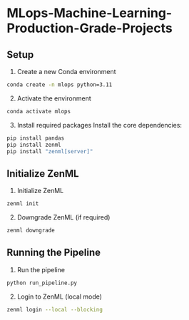# MLops-Machine-Learning-Production-Grade-Projects

## Setup
1. Create a new Conda environment
```bash
conda create -n mlops python=3.11  
```

2. Activate the environment
```bash
conda activate mlops  
```

3. Install required packages
Install the core dependencies:
```bash
pip install pandas  
pip install zenml  
pip install "zenml[server]"  
```
## Initialize ZenML
1. Initialize ZenML
```bash
zenml init  
```

2. Downgrade ZenML (if required)
```bash
zenml downgrade  
```

## Running the Pipeline
1. Run the pipeline
```bash
python run_pipeline.py  
```

2. Login to ZenML (local mode)
```bash
zenml login --local --blocking  
```